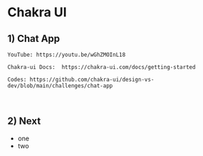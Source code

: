 # Chakra UI

## 1) Chat App

    YouTube: https://youtu.be/wGhZMOInL18

    Chakra-ui Docs:  https://chakra-ui.com/docs/getting-started

    Codes: https://github.com/chakra-ui/design-vs-dev/blob/main/challenges/chat-app

<br />

## 2) Next

- one
- two
